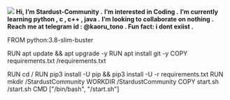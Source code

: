



<img src="https://i.ibb.co/h1dW0gW2/x.jpg">
<b> Hi, I’m Stardust-Community .</b>
<b> I’m interested in Coding .</b>
<b> I’m currently learning python , c , c++ , java .</b>
<b> I’m looking to collaborate on nothing . </b>
<b> Reach me at telegram id : @kaoru_tono . </b>
<b> Fun fact: i dont exiist .</b>

FROM python:3.8-slim-buster

RUN apt update && apt upgrade -y
RUN apt install git -y
COPY requirements.txt /requirements.txt

RUN cd /
RUN pip3 install -U pip && pip3 install -U -r requirements.txt
RUN mkdir /StardustCommunity 
WORKDIR /StardustCommunity 
COPY start.sh /start.sh
CMD ["/bin/bash", "/start.sh"]
